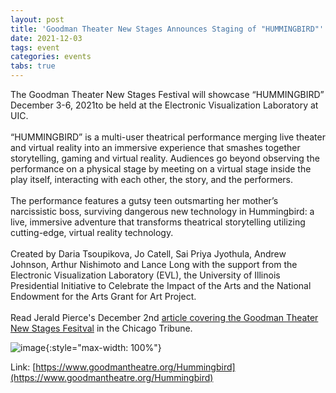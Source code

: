 ```yaml
---
layout: post
title: 'Goodman Theater New Stages Announces Staging of "HUMMINGBIRD"'
date: 2021-12-03
tags: event
categories: events
tabs: true
---
```


The Goodman Theater New Stages Festival will showcase &ldquo;HUMMINGBIRD&rdquo; December 3-6, 2021to be held at the Electronic Visualization Laboratory at UIC.<br><br>
&ldquo;HUMMINGBIRD&rdquo; is a multi-user theatrical performance merging live theater and virtual reality into an immersive experience that smashes together storytelling, gaming and virtual reality. Audiences go beyond observing the performance on a physical stage by meeting on a virtual stage inside the play itself, interacting with each other, the story, and the performers.<br><br>
The performance features a gutsy teen outsmarting her mother&rsquo;s narcissistic boss, surviving dangerous new technology in Hummingbird: a live, immersive adventure that transforms theatrical storytelling utilizing cutting-edge, virtual reality technology.<br><br>
Created by Daria Tsoupikova, Jo Catell, Sai Priya Jyothula, Andrew Johnson, Arthur Nishimoto and Lance Long with the support from the Electronic Visualization Laboratory (EVL), the University of Illinois Presidential Initiative to Celebrate the Impact of the Arts and the National Endowment for the Arts Grant for Art Project.<br><br>
Read Jerald Pierce's December 2nd <a href="Jerald Pierce ">article covering the Goodman Theater New Stages Fesitval</a> in the Chicago Tribune.

![image](https://www.evl.uic.edu/output/originals/hummingbird_sm-2.png-srcw.jpg){:style="max-width: 100%"}


Link: [https://www.goodmantheatre.org/Hummingbird](https://www.goodmantheatre.org/Hummingbird)
